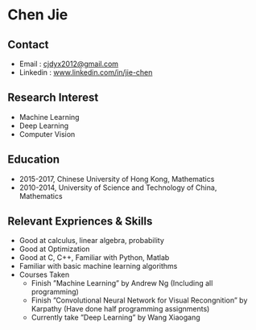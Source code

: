 # Chen Jie

## Contact
* Email : cjdyx2012@gmail.com
* Linkedin : www.linkedin.com/in/jie-chen

## Research Interest
* Machine Learning
* Deep Learning
* Computer Vision

## Education
* 2015-2017, Chinese University of Hong Kong, Mathematics
* 2010-2014, University of Science and Technology of China, Mathematics

## Relevant Expriences & Skills
* Good at calculus, linear algebra, probability
* Good at Optimization
* Good at C, C++, Familiar with Python, Matlab
* Familiar with basic machine learning algorithms
* Courses Taken
    * Finish ”Machine Learning” by Andrew Ng (Including all programming)
    * Finish ”Convolutional Neural Network for Visual Recongnition” by Karpathy (Have
done half programming assignments)
    * Currently take ”Deep Learning” by Wang Xiaogang
